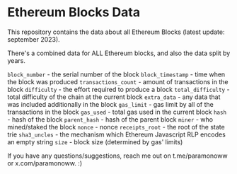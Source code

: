 # Ethereum Blocks Data
This repository contains the data about all Ethereum Blocks (latest update: september 2023).

There's a combined data for ALL Ethereum blocks, and also the data split by years.

`block_number` - the serial number of the block
`block_timestamp` - time when the block was produced
`transactions_count` - amount of transactions in the block
`difficulty` - the effort required to produce a block
`total_difficulty` - total difficulty of the chain at the current block
`extra_data` - any data that was included additionally in the block
`gas_limit` - gas limit by all of the transactions in the block
`gas_used` - total gas used in the current block
`hash` - hash of the block
`parent_hash` - hash of the parent block
`miner` - who mined/staked the block
`nonce` - nonce
`receipts_root` - the root of the state trie
`sha3_uncles` - the mechanism which Ethereum Javascript RLP encodes an empty string
`size` - block size (determined by gas' limits)

If you have any questions/suggestions, reach me out on t.me/paramonoww or x.com/paramonoww. :)
